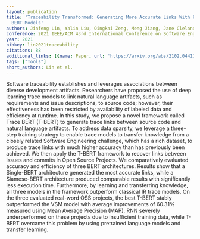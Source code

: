```yaml
---
layout: publication
title: 'Traceability Transformed: Generating More Accurate Links With Pre-trained
  BERT Models'
authors: Jinfeng Lin, Yalin Liu, Qingkai Zeng, Meng Jiang, Jane Cleland-huang
conference: 2021 IEEE/ACM 43rd International Conference on Software Engineering (ICSE)
year: 2021
bibkey: lin2021traceability
citations: 88
additional_links: [{name: Paper, url: 'https://arxiv.org/abs/2102.04411'}]
tags: ["Tools"]
short_authors: Lin et al.
---
```

Software traceability establishes and leverages associations between diverse
development artifacts. Researchers have proposed the use of deep learning trace
models to link natural language artifacts, such as requirements and issue
descriptions, to source code; however, their effectiveness has been restricted
by availability of labeled data and efficiency at runtime. In this study, we
propose a novel framework called Trace BERT (T-BERT) to generate trace links
between source code and natural language artifacts. To address data sparsity,
we leverage a three-step training strategy to enable trace models to transfer
knowledge from a closely related Software Engineering challenge, which has a
rich dataset, to produce trace links with much higher accuracy than has
previously been achieved. We then apply the T-BERT framework to recover links
between issues and commits in Open Source Projects. We comparatively evaluated
accuracy and efficiency of three BERT architectures. Results show that a
Single-BERT architecture generated the most accurate links, while a
Siamese-BERT architecture produced comparable results with significantly less
execution time. Furthermore, by learning and transferring knowledge, all three
models in the framework outperform classical IR trace models. On the three
evaluated real-word OSS projects, the best T-BERT stably outperformed the VSM
model with average improvements of 60.31% measured using Mean Average Precision
(MAP). RNN severely underperformed on these projects due to insufficient
training data, while T-BERT overcame this problem by using pretrained language
models and transfer learning.